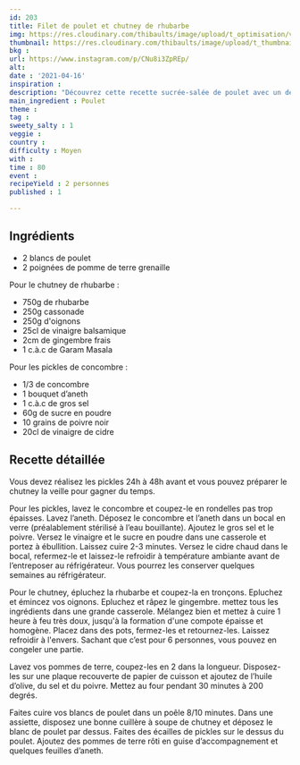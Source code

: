 ```yaml
---
id: 203
title: Filet de poulet et chutney de rhubarbe
img: https://res.cloudinary.com/thibaults/image/upload/t_optimisation/v1618679749/Recipes/20210416_poulet_chutney_rhubarbe.jpg
thumbnail: https://res.cloudinary.com/thibaults/image/upload/t_thumbnail_josie/v1618679749/Recipes/20210416_poulet_chutney_rhubarbe.jpg
bkg : 
url: https://www.instagram.com/p/CNu8i3ZpREp/
alt: 
date : '2021-04-16'
inspiration : 
description: "Découvrez cette recette sucrée-salée de poulet avec un délicieux chutney de rhubarbe."
main_ingredient : Poulet
theme : 
tag : 
sweety_salty : 1
veggie : 
country : 
difficulty : Moyen
with : 
time : 80
event : 
recipeYield : 2 personnes
published : 1

---
```


## Ingrédients
 - 2 blancs de poulet
 - 2 poignées de pomme de terre grenaille

Pour le chutney de rhubarbe :
 - 750g de rhubarbe
 - 250g cassonade
 - 250g d'oignons
 - 25cl de vinaigre balsamique
 - 2cm de gingembre frais
 - 1 c.à.c de Garam Masala

Pour les pickles de concombre :
 - 1/3 de concombre
 - 1 bouquet d’aneth
 - 1 c.à.c de gros sel
 - 60g de sucre en poudre
 - 10 grains de poivre noir
 - 20cl de vinaigre de cidre

## Recette détaillée
Vous devez réalisez les pickles 24h à 48h avant et vous pouvez préparer le chutney la veille pour gagner du temps.

Pour les pickles, lavez le concombre et coupez-le en rondelles pas trop épaisses. Lavez l’aneth. Déposez le concombre et l’aneth dans un bocal en verre (préalablement stérilisé à l’eau bouillante). Ajoutez le gros sel et le poivre. Versez le vinaigre et le sucre en poudre dans une casserole et portez à ébullition. Laissez cuire 2-3 minutes. Versez le cidre chaud dans le bocal, refermez-le et laissez-le refroidir à température ambiante avant de l’entreposer au réfrigérateur. Vous pourrez les conserver quelques semaines au réfrigérateur.

Pour le chutney, épluchez la rhubarbe et coupez-la en tronçons. Epluchez et émincez vos oignons. Epluchez et râpez le gingembre. mettez tous les ingrédients dans une grande casserole. Mélangez bien et mettez à cuire 1 heure à feu très doux, jusqu'à la formation d'une compote épaisse et homogène.
Placez dans des pots, fermez-les et retournez-les. Laissez refroidir à l'envers. Sachant que c’est pour 6 personnes, vous pouvez en congeler une partie.

Lavez vos pommes de terre, coupez-les en 2 dans la longueur. Disposez-les sur une plaque recouverte de papier de cuisson et ajoutez de l’huile d’olive, du sel et du poivre. Mettez au four pendant 30 minutes à 200 degrés.

Faites cuire vos blancs de poulet dans un poêle 8/10 minutes. Dans une assiette, disposez une bonne cuillère à soupe de chutney et déposez le blanc de poulet par dessus. Faites des écailles de pickles sur le dessus du poulet. Ajoutez des pommes de terre rôti en guise d’accompagnement et quelques feuilles d’aneth.